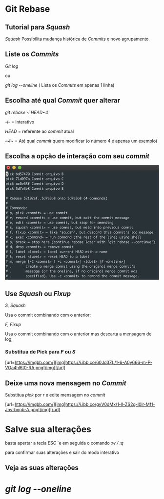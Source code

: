 # Git Rebase

## Tutorial para *Squash*

*Squash* Possibilita mudança histórica de *Commits* e novo agrupamento.

## Liste os *Commits*

*Git log*

ou 

*git log --oneline* ( Lista os *Commits* em apenas 1 linha)

## Escolha até qual *Commit* quer alterar

*git rebase -i HEAD~4* 

*-i*- = Interativo

*HEAD* = referente ao *commit* atual

*~4~* = Até qual *commit* quero modificar (o número 4 é apenas um exemplo)

## Escolha a opção de interação com seu *commit*

![[Imagem lista rebase](/Imagens/lista_rebase.png)](/Imagens/lista_rebase.png)

## Use *Squash* ou *Fixup*

*S, Squash*

Usa o commit combinando com o anterior;

*F, Fixup* 

Usa o commit combinando com o anterior mas descarta a mensagem de log;

### Substitua de Pick para *F* ou *S*

[url=https://imgbb.com/][img]https://i.ibb.co/60Jd3ZL/1-6-A0y666-m-P-VOa4hl6t0-RA.png[/img][/url]

## Deixe uma nova mensagem no *Commit*

Substitua *pick* por *r* e edite mensagem no *commit*

[url=https://imgbb.com/][img]https://i.ibb.co/gvV0dMx/1-ll-ZS2g-I0lr-Mf1-Jnvrbnpb-A.png[/img][/url]

# Salve sua alterações

 basta apertar a tecla *ESC* `e em seguida o comando *:w / :q* 

para confirmar suas alterações e sair do modo interativo

## Veja as suas alterações

*git log --oneline*
=======
